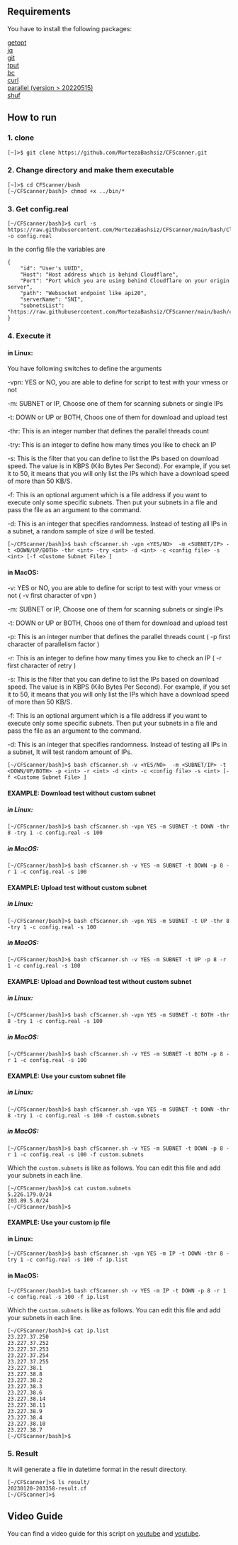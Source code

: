 ## Requirements
You have to install the following packages:

[getopt](https://linux.die.net/man/3/getopt)<br>
[jq](https://stedolan.github.io/jq/)<br>
[git](https://git-scm.com/)<br>
[tput](https://command-not-found.com/tput)<br>
[bc](https://www.gnu.org/software/bc/)<br>
[curl](https://curl.se/download.html)<br>
[parallel (version > 20220515)](https://www.gnu.org/software/parallel/)<br>
[shuf](https://www.gnu.org/software/coreutils/)

## How to run
### 1. clone

```shell
[~]>$ git clone https://github.com/MortezaBashsiz/CFScanner.git
```

### 2. Change directory and make them executable

```shell
[~]>$ cd CFScanner/bash
[~/CFScanner/bash]> chmod +x ../bin/*
```

### 3. Get config.real

```shell
[~/CFScanner/bash]>$ curl -s https://raw.githubusercontent.com/MortezaBashsiz/CFScanner/main/bash/ClientConfig.json -o config.real
```

In the config file the variables are
```shell
{
	"id": "User's UUID",
	"Host": "Host address which is behind Cloudflare",
	"Port": "Port which you are using behind Cloudflare on your origin server",
	"path": "Websocket endpoint like api20",
	"serverName": "SNI",
   	"subnetsList": "https://raw.githubusercontent.com/MortezaBashsiz/CFScanner/main/bash/cf.local.iplist"
}
```

### 4. Execute it

#### in Linux:

You have following switches to define the arguments 

-vpn: YES or NO, you are able to define for script to test with your vmess or not

-m: SUBNET or IP, Choose one of them for scanning subnets or single IPs

-t: DOWN or UP or BOTH, Choos one of them for download and upload test

-thr: This is an integer number that defines the parallel threads count

-try: This is an integer to define how many times you like to check an IP

-s: This is the filter that you can define to list the IPs based on download speed. The value is in KBPS (Kilo Bytes Per Second). For example, if you set it to 50, it means that you will only list the IPs which have a download speed of more than 50 KB/S.

-f: This is an optional argument which is a file address if you want to execute only some specific subnets. Then put your subnets in a file and pass the file as an argument to the command.

-d: This is an integer that specifies randomness. Instead of testing all IPs in a subnet, a random sample of size ``d`` will be tested.

```shell
[~/CFScanner/bash]>$ bash cfScanner.sh -vpn <YES/NO>  -m <SUBNET/IP> -t <DOWN/UP/BOTH> -thr <int> -try <int> -d <int> -c <config file> -s <int> [-f <Custome Subnet File> ]
```

#### in MacOS:

-v: YES or NO, you are able to define for script to test with your vmess or not ( -v first character of vpn )

-m: SUBNET or IP, Choose one of them for scanning subnets or single IPs

-t: DOWN or UP or BOTH, Choos one of them for download and upload test

-p: This is an integer number that defines the parallel threads count ( -p first character of parallelism factor )

-r: This is an integer to define how many times you like to check an IP ( -r first character of retry )

-s: This is the filter that you can define to list the IPs based on download speed. The value is in KBPS (Kilo Bytes Per Second). For example, if you set it to 50, it means that you will only list the IPs which have a download speed of more than 50 KB/S.

-f: This is an optional argument which is a file address if you want to execute only some specific subnets. Then put your subnets in a file and pass the file as an argument to the command.

-d: This is an integer that specifies randomness. Instead of testing all IPs in a subnet, It will test random amount of IPs.

```shell
[~/CFScanner/bash]>$ bash cfScanner.sh -v <YES/NO>  -m <SUBNET/IP> -t <DOWN/UP/BOTH> -p <int> -r <int> -d <int> -c <config file> -s <int> [-f <Custome Subnet File> ]
```

#### EXAMPLE: Download test without custom subnet

##### in Linux:

```shell
[~/CFScanner/bash]>$ bash cfScanner.sh -vpn YES -m SUBNET -t DOWN -thr 8 -try 1 -c config.real -s 100
```

##### in MacOS:

```shell
[~/CFScanner/bash]>$ bash cfScanner.sh -v YES -m SUBNET -t DOWN -p 8 -r 1 -c config.real -s 100
```

#### EXAMPLE: Upload test without custom subnet


##### in Linux:

```shell
[~/CFScanner/bash]>$ bash cfScanner.sh -vpn YES -m SUBNET -t UP -thr 8 -try 1 -c config.real -s 100
```

##### in MacOS:

```shell
[~/CFScanner/bash]>$ bash cfScanner.sh -v YES -m SUBNET -t UP -p 8 -r 1 -c config.real -s 100
```

#### EXAMPLE: Upload and Download test without custom subnet

##### in Linux:

```shell
[~/CFScanner/bash]>$ bash cfScanner.sh -vpn YES -m SUBNET -t BOTH -thr 8 -try 1 -c config.real -s 100
```

##### in MacOS:

```shell
[~/CFScanner/bash]>$ bash cfScanner.sh -v YES -m SUBNET -t BOTH -p 8 -r 1 -c config.real -s 100
```

#### EXAMPLE: Use your custom subnet file

##### in Linux:

```shell
[~/CFScanner/bash]>$ bash cfScanner.sh -vpn YES -m SUBNET -t DOWN -thr 8 -try 1 -c config.real -s 100 -f custom.subnets
```

##### in MacOS:

```shell
[~/CFScanner/bash]>$ bash cfScanner.sh -v YES -m SUBNET -t DOWN -p 8 -r 1 -c config.real -s 100 -f custom.subnets
```

Which the `custom.subnets` is like as follows. You can edit this file and add your subnets in each line.

```shell
[~/CFScanner/bash]>$ cat custom.subnets 
5.226.179.0/24
203.89.5.0/24
[~/CFScanner/bash]>$
```

#### EXAMPLE: Use your custom ip file

#### in Linux:

```shell
[~/CFScanner/bash]>$ bash cfScanner.sh -vpn YES -m IP -t DOWN -thr 8 -try 1 -c config.real -s 100 -f ip.list
```

#### in MacOS:

```shell
[~/CFScanner/bash]>$ bash cfScanner.sh -v YES -m IP -t DOWN -p 8 -r 1 -c config.real -s 100 -f ip.list
```

Which the `custom.subnets` is like as follows. You can edit this file and add your subnets in each line.

```shell
[~/CFScanner/bash]>$ cat ip.list
23.227.37.250 
23.227.37.252 
23.227.37.253 
23.227.37.254 
23.227.37.255 
23.227.38.1 
23.227.38.8 
23.227.38.2 
23.227.38.3 
23.227.38.6 
23.227.38.14 
23.227.38.11 
23.227.38.9 
23.227.38.4 
23.227.38.10 
23.227.38.7 
[~/CFScanner/bash]>$
```

### 5. Result

It will generate a file in datetime format in the result directory.

```shell
[~/CFScanner]>$ ls result/
20230120-203358-result.cf
[~/CFScanner]>$
```
## Video Guide
You can find a video guide for this script on [youtube](https://youtu.be/BKLRAHolhvM "youtube") and [youtube](https://youtu.be/4xJvWYdGuV8 "youtube").


